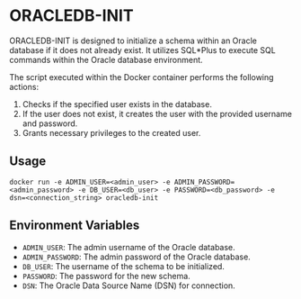 # ORACLEDB-INIT

ORACLEDB-INIT is designed to initialize a schema within an Oracle database if it does not already exist. It utilizes SQL*Plus to execute SQL commands within the Oracle database environment.

The script executed within the Docker container performs the following actions:

1. Checks if the specified user exists in the database.
2. If the user does not exist, it creates the user with the provided username and password.
3. Grants necessary privileges to the created user.

## Usage

`docker run -e ADMIN_USER=<admin_user> -e ADMIN_PASSWORD=<admin_password> -e DB_USER=<db_user> -e PASSWORD=<db_password> -e dsn=<connection_string> oracledb-init`

## Environment Variables

- `ADMIN_USER`: The admin username of the Oracle database.
- `ADMIN_PASSWORD`: The admin password of the Oracle database.
- `DB_USER`: The username of the schema to be initialized.
- `PASSWORD`: The password for the new schema.
- `DSN`: The Oracle Data Source Name (DSN) for connection.
